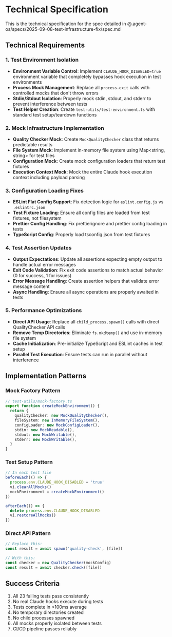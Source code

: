 # Technical Specification

This is the technical specification for the spec detailed in
@.agent-os/specs/2025-09-08-test-infrastructure-fix/spec.md

## Technical Requirements

### 1. Test Environment Isolation

- **Environment Variable Control**: Implement `CLAUDE_HOOK_DISABLED=true`
  environment variable that completely bypasses hook execution in test
  environments
- **Process Mock Management**: Replace all `process.exit` calls with controlled
  mocks that don't throw errors
- **Stdin/Stdout Isolation**: Properly mock stdin, stdout, and stderr to prevent
  interference between tests
- **Test Helper Creation**: Create `test-utils/test-environment.ts` with
  standard test setup/teardown functions

### 2. Mock Infrastructure Implementation

- **Quality Checker Mock**: Create `MockQualityChecker` class that returns
  predictable results
- **File System Mock**: Implement in-memory file system using Map<string,
  string> for test files
- **Configuration Mock**: Create mock configuration loaders that return test
  fixtures
- **Execution Context Mock**: Mock the entire Claude hook execution context
  including payload parsing

### 3. Configuration Loading Fixes

- **ESLint Flat Config Support**: Fix detection logic for `eslint.config.js` vs
  `.eslintrc.json`
- **Test Fixture Loading**: Ensure all config files are loaded from test
  fixtures, not filesystem
- **Prettier Config Handling**: Fix prettierignore and prettier config loading
  in tests
- **TypeScript Config**: Properly load tsconfig.json from test fixtures

### 4. Test Assertion Updates

- **Output Expectations**: Update all assertions expecting empty output to
  handle actual error messages
- **Exit Code Validation**: Fix exit code assertions to match actual behavior (0
  for success, 1 for issues)
- **Error Message Handling**: Create assertion helpers that validate error
  message content
- **Async Handling**: Ensure all async operations are properly awaited in tests

### 5. Performance Optimizations

- **Direct API Usage**: Replace all `child_process.spawn()` calls with direct
  QualityChecker API calls
- **Remove Temp Directories**: Eliminate `fs.mkdtemp()` and use in-memory file
  system
- **Cache Initialization**: Pre-initialize TypeScript and ESLint caches in test
  setup
- **Parallel Test Execution**: Ensure tests can run in parallel without
  interference

## Implementation Patterns

### Mock Factory Pattern

```typescript
// test-utils/mock-factory.ts
export function createMockEnvironment() {
  return {
    qualityChecker: new MockQualityChecker(),
    fileSystem: new InMemoryFileSystem(),
    configLoader: new MockConfigLoader(),
    stdin: new MockReadable(),
    stdout: new MockWritable(),
    stderr: new MockWritable(),
  }
}
```

### Test Setup Pattern

```typescript
// In each test file
beforeEach(() => {
  process.env.CLAUDE_HOOK_DISABLED = 'true'
  vi.clearAllMocks()
  mockEnvironment = createMockEnvironment()
})

afterEach(() => {
  delete process.env.CLAUDE_HOOK_DISABLED
  vi.restoreAllMocks()
})
```

### Direct API Pattern

```typescript
// Replace this:
const result = await spawn('quality-check', [file])

// With this:
const checker = new QualityChecker(mockConfig)
const result = await checker.check([file])
```

## Success Criteria

1. All 23 failing tests pass consistently
2. No real Claude hooks execute during tests
3. Tests complete in <100ms average
4. No temporary directories created
5. No child processes spawned
6. All mocks properly isolated between tests
7. CI/CD pipeline passes reliably

